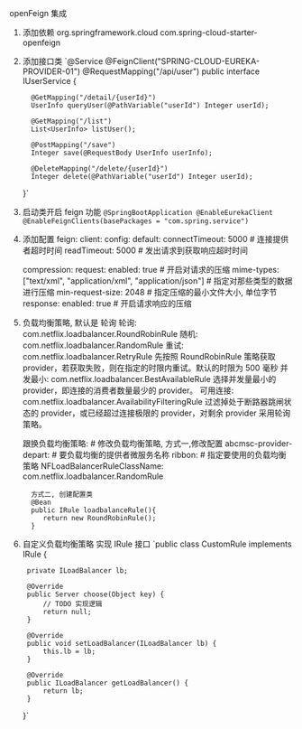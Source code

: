 openFeign 集成

1. 添加依赖
    <dependency>
        <groupId>org.springframework.cloud</groupId>
        <artifactId>com.spring-cloud-starter-openfeign</artifactId>
    </dependency>
    
2. 添加接口类
    `@Service
     @FeignClient("SPRING-CLOUD-EUREKA-PROVIDER-01")
     @RequestMapping("/api/user")
     public interface IUserService {
     
         @GetMapping("/detail/{userId}")
         UserInfo queryUser(@PathVariable("userId") Integer userId);
     
         @GetMapping("/list")
         List<UserInfo> listUser();
     
         @PostMapping("/save")
         Integer save(@RequestBody UserInfo userInfo);
     
         @DeleteMapping("/delete/{userId}")
         Integer delete(@PathVariable("userId") Integer userId);
     }`
 
 3. 启动类开启 feign 功能
    `@SpringBootApplication
     @EnableEurekaClient
     @EnableFeignClients(basePackages = "com.spring.service")`
 
 4. 添加配置
    feign:
      client:
        config:
          default:
            connectTimeout: 5000 # 连接提供者超时时间
            readTimeout: 5000 # 发出请求到获取响应超时时间
    
      compression:
        request:
          enabled: true  # 开启对请求的压缩
          mime-types: ["text/xml", "application/xml", "application/json"] # 指定对那些类型的数据进行压缩
          min-request-size: 2048  # 指定压缩的最小文件大小, 单位字节
        response:
          enabled: true # 开启请求响应的压缩


5. 负载均衡策略, 默认是 轮询
    轮询: com.netflix.loadbalancer.RoundRobinRule
    随机: com.netflix.loadbalancer.RandomRule
    重试: com.netflix.loadbalancer.RetryRule 
          先按照 RoundRobinRule 策略获取 provider，若获取失败，则在指定的时限内重试。默认的时限为 500 毫秒
    并发最小: com.netflix.loadbalancer.BestAvailableRule
          选择并发量最小的 provider，即连接的消费者数量最少的 provider。
    可用连接: com.netflix.loadbalancer.AvailabilityFilteringRule
          过滤掉处于断路器跳闸状态的 provider，或已经超过连接极限的 provider，对剩余 provider 采用轮询策略。
          
          
    跟换负载均衡策略:
        # 修改负载均衡策略, 方式一,修改配置
        abcmsc-provider-depart: # 要负载均衡的提供者微服务名称
          ribbon: # 指定要使用的负载均衡策略
            NFLoadBalancerRuleClassName: com.netflix.loadbalancer.RandomRule
            
         方式二, 创建配置类
         @Bean
         public IRule loadbalanceRule(){
            return new RoundRobinRule();
         }
         
         
6. 自定义负载均衡策略
   实现 IRule 接口
   `public class CustomRule implements IRule {
    
        private ILoadBalancer lb;
    
        @Override
        public Server choose(Object key) {
            // TODO 实现逻辑
            return null;
        }
    
        @Override
        public void setLoadBalancer(ILoadBalancer lb) {
            this.lb = lb;
        }
    
        @Override
        public ILoadBalancer getLoadBalancer() {
            return lb;
        }
    }`
         
        

